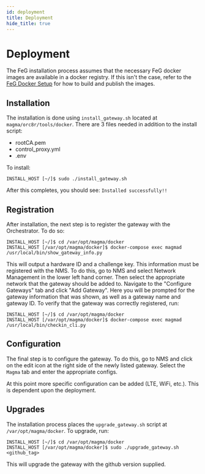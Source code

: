```yaml
---
id: deployment
title: Deployment
hide_title: true
---
```

# Deployment

The FeG installation process assumes that the necessary FeG docker images
are available in a docker registry. If this isn't the case, refer to
the [FeG Docker Setup](docker_setup)
for how to build and publish the images.

## Installation

The installation is done using `install_gateway.sh` located at `magma/orc8r/tools/docker`.
There are 3 files needed in addition to the install script:

* rootCA.pem
* control_proxy.yml
* .env

To install:

```console
INSTALL_HOST [~/]$ sudo ./install_gateway.sh
```

After this completes, you should see: `Installed successfully!!`

## Registration

After installation, the next step is to register the gateway with the Orchestrator.
To do so:

```console
INSTALL_HOST [~/]$ cd /var/opt/magma/docker
INSTALL_HOST [/var/opt/magma/docker]$ docker-compose exec magmad /usr/local/bin/show_gateway_info.py
```

This will output a hardware ID and a challenge key. This information must be registered with
the NMS. To do this, go to NMS and select Network Management in the lower left hand corner.
Then select the appropriate network that the gateway should be added to. Navigate to the
"Configure Gateways" tab and click "Add Gateway". Here you will be prompted for the gateway
information that was shown, as well as a gateway name and gateway ID.
To verify that the gateway was correctly registered, run:

```console
INSTALL_HOST [~/]$ cd /var/opt/magma/docker
INSTALL_HOST [/var/opt/magma/docker]$ docker-compose exec magmad /usr/local/bin/checkin_cli.py
```

## Configuration

The final step is to configure the gateway. To do this, go to NMS and click on the edit icon
at the right side of the newly listed gateway. Select the `Magma` tab and enter the appropriate
configs.

At this point more specific configuration can be added (LTE, WiFi, etc.). This is dependent
upon the deployment.

## Upgrades

The installation process places the `upgrade_gateway.sh` script at `/var/opt/magma/docker`.
To upgrade, run:

```console
INSTALL_HOST [~/]$ cd /var/opt/magma/docker
INSTALL_HOST [/var/opt/magma/docker]$ sudo ./upgrade_gateway.sh <github_tag>
```

This will upgrade the gateway with the github version supplied.
